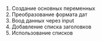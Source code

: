 1. Создание основных переменных
2. Преобразование формата дат
3. Воод данных через input
4. Добавление списка заголовков
5. Использование списков
